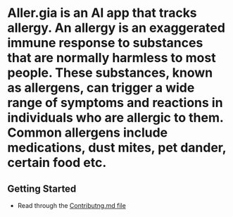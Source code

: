 # A l l e r . g i a is an AI app that tracks allergy. An allergy is an exaggerated immune response to substances that are normally harmless to most people. These substances, known as allergens, can trigger a wide range of symptoms and reactions in individuals who are allergic to them. Common allergens include medications, dust mites, pet dander, certain food etc.


## Getting Started
- Read through the [Contributng.md file](https://github.com/She-Code-Africa-Port-Harcourt/Aller.gia/blob/main/CONTRIBUTING.md) 
